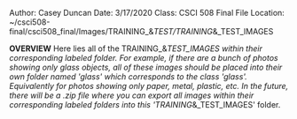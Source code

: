 Author: Casey Duncan
Date: 3/17/2020
Class: CSCI 508 Final
File Location: ~/csci508-final/csci508_final/Images/TRAINING_&_TEST/TRAINING_&_TEST_IMAGES

**OVERVIEW**
Here lies all of the TRAINING_&_TEST_IMAGES within their corresponding labeled folder. For example, if there are a bunch of photos showing only glass objects, all of these images should be placed into their own folder named 'glass' which corresponds to the class 'glass'. Equivalently for photos showing only paper, metal, plastic, etc. In the future, there will be a .zip file where you can export all images within their corresponding labeled folders into this 'TRAINING_&_TEST_IMAGES' folder.

